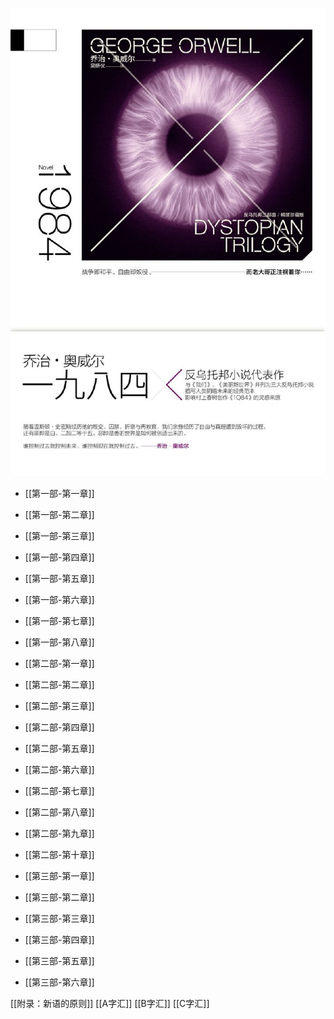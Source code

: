    

![](content/epub_ebooks/反乌托邦三部曲（1984+我们+美丽新世界）/images/00001.jpeg)


- [[第一部-第一章]]
- [[第一部-第二章]]
- [[第一部-第三章]]
- [[第一部-第四章]]
- [[第一部-第五章]]
- [[第一部-第六章]]
- [[第一部-第七章]]
- [[第一部-第八章]]

- [[第二部-第一章]]
- [[第二部-第二章]]
- [[第二部-第三章]]
- [[第二部-第四章]]
- [[第二部-第五章]]
- [[第二部-第六章]]
- [[第二部-第七章]]
- [[第二部-第八章]]
- [[第二部-第九章]]
- [[第二部-第十章]]

- [[第三部-第一章]]
- [[第三部-第二章]]
- [[第三部-第三章]]
- [[第三部-第四章]]
- [[第三部-第五章]]
- [[第三部-第六章]]


[[附录：新语的原则]]
[[A字汇]]
[[B字汇]]
[[C字汇]]


